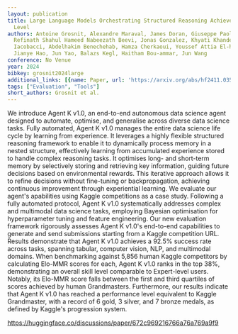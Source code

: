 ```yaml
---
layout: publication
title: Large Language Models Orchestrating Structured Reasoning Achieve Kaggle Grandmaster
  Level
authors: Antoine Grosnit, Alexandre Maraval, James Doran, Giuseppe Paolo, Albert Thomas,
  Refinath Shahul Hameed Nabeezath Beevi, Jonas Gonzalez, Khyati Khandelwal, Ignacio
  Iacobacci, Abdelhakim Benechehab, Hamza Cherkaoui, Youssef Attia El-hili, Kun Shao,
  Jianye Hao, Jun Yao, Balazs Kegl, Haitham Bou-ammar, Jun Wang
conference: No Venue
year: 2024
bibkey: grosnit2024large
additional_links: [{name: Paper, url: 'https://arxiv.org/abs/hf2411.03562'}]
tags: ["Evaluation", "Tools"]
short_authors: Grosnit et al.
---
```

We introduce Agent K v1.0, an end-to-end autonomous data science agent designed to automate, optimise, and generalise across diverse data science tasks. Fully automated, Agent K v1.0 manages the entire data science life cycle by learning from experience. It leverages a highly flexible structured reasoning framework to enable it to dynamically process memory in a nested structure, effectively learning from accumulated experience stored to handle complex reasoning tasks. It optimises long- and short-term memory by selectively storing and retrieving key information, guiding future decisions based on environmental rewards. This iterative approach allows it to refine decisions without fine-tuning or backpropagation, achieving continuous improvement through experiential learning. We evaluate our agent's apabilities using Kaggle competitions as a case study. Following a fully automated protocol, Agent K v1.0 systematically addresses complex and multimodal data science tasks, employing Bayesian optimisation for hyperparameter tuning and feature engineering. Our new evaluation framework rigorously assesses Agent K v1.0's end-to-end capabilities to generate and send submissions starting from a Kaggle competition URL. Results demonstrate that Agent K v1.0 achieves a 92.5% success rate across tasks, spanning tabular, computer vision, NLP, and multimodal domains. When benchmarking against 5,856 human Kaggle competitors by calculating Elo-MMR scores for each, Agent K v1.0 ranks in the top 38%, demonstrating an overall skill level comparable to Expert-level users. Notably, its Elo-MMR score falls between the first and third quartiles of scores achieved by human Grandmasters. Furthermore, our results indicate that Agent K v1.0 has reached a performance level equivalent to Kaggle Grandmaster, with a record of 6 gold, 3 silver, and 7 bronze medals, as defined by Kaggle's progression system.

https://huggingface.co/discussions/paper/672c969216766a76a769a9f9